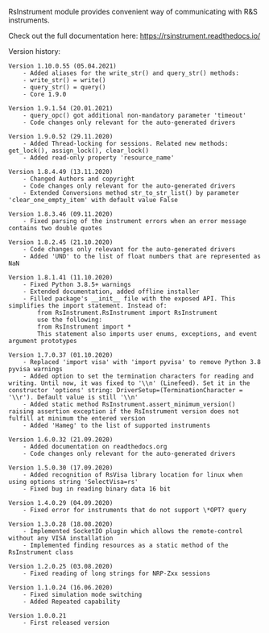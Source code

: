RsInstrument module provides convenient way of communicating with R&S instruments.

Check out the full documentation here: https://rsinstrument.readthedocs.io/

Version history:

    Version 1.10.0.55 (05.04.2021)
        - Added aliases for the write_str() and query_str() methods:
        - write_str() = write()
        - query_str() = query()
        - Core 1.9.0

    Version 1.9.1.54 (20.01.2021)
        - query_opc() got additional non-mandatory parameter 'timeout'
        - Code changes only relevant for the auto-generated drivers

    Version 1.9.0.52 (29.11.2020)
        - Added Thread-locking for sessions. Related new methods: get_lock(), assign_lock(), clear_lock()
        - Added read-only property 'resource_name'

    Version 1.8.4.49 (13.11.2020)
        - Changed Authors and copyright
        - Code changes only relevant for the auto-generated drivers
        - Extended Conversions method str_to_str_list() by parameter 'clear_one_empty_item' with default value False

    Version 1.8.3.46 (09.11.2020)
        - Fixed parsing of the instrument errors when an error message contains two double quotes

    Version 1.8.2.45 (21.10.2020)
        - Code changes only relevant for the auto-generated drivers
        - Added 'UND' to the list of float numbers that are represented as NaN

	Version 1.8.1.41 (11.10.2020)
	    - Fixed Python 3.8.5+ warnings
	    - Extended documentation, added offline installer
	    - Filled package's __init__ file with the exposed API. This simplifies the import statement. Instead of:
            from RsInstrument.RsInstrument import RsInstrument
            use the following:
            from RsInstrument import *
            This statement also imports user enums, exceptions, and event argument prototypes
	
	Version 1.7.0.37 (01.10.2020)
		- Replaced 'import visa' with 'import pyvisa' to remove Python 3.8 pyvisa warnings
		- Added option to set the termination characters for reading and writing. Until now, it was fixed to '\\n' (Linefeed). Set it in the constructor 'options' string: DriverSetup=(TerminationCharacter = '\\r'). Default value is still '\\n'
		- Added static method RsInstrument.assert_minimum_version() raising assertion exception if the RsInstrument version does not fulfill at minimum the entered version
		- Added 'Hameg' to the list of supported instruments

	Version 1.6.0.32 (21.09.2020)
		- Added documentation on readthedocs.org
		- Code changes only relevant for the auto-generated drivers

	Version 1.5.0.30 (17.09.2020)
		- Added recognition of RsVisa library location for linux when using options string 'SelectVisa=rs'
		- Fixed bug in reading binary data 16 bit

	Version 1.4.0.29 (04.09.2020)
		- Fixed error for instruments that do not support \*OPT? query

	Version 1.3.0.28 (18.08.2020)
		- Implemented SocketIO plugin which allows the remote-control without any VISA installation
		- Implemented finding resources as a static method of the RsInstrument class

	Version 1.2.0.25 (03.08.2020)
		- Fixed reading of long strings for NRP-Zxx sessions

	Version 1.1.0.24 (16.06.2020)
		- Fixed simulation mode switching
		- Added Repeated capability

	Version 1.0.0.21
		- First released version